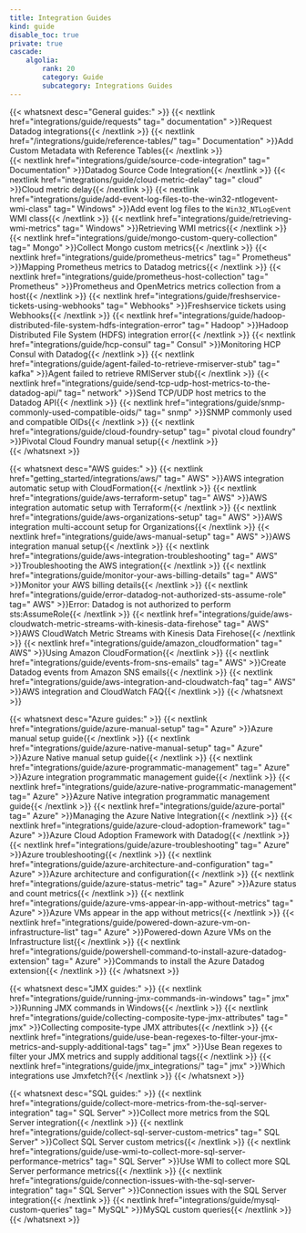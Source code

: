```yaml
---
title: Integration Guides
kind: guide
disable_toc: true
private: true
cascade:
    algolia:
        rank: 20
        category: Guide
        subcategory: Integrations Guides
---
```


{{< whatsnext desc="General guides:" >}}
    {{< nextlink href="integrations/guide/requests" tag=" documentation" >}}Request Datadog integrations{{< /nextlink >}}
    {{< nextlink href="/integrations/guide/reference-tables/" tag=" Documentation" >}}Add Custom Metadata with Reference Tables{{< /nextlink >}}   
    {{< nextlink href="integrations/guide/source-code-integration" tag=" Documentation" >}}Datadog Source Code Integration{{< /nextlink >}}
    {{< nextlink href="integrations/guide/cloud-metric-delay" tag=" cloud" >}}Cloud metric delay{{< /nextlink >}}
    {{< nextlink href="integrations/guide/add-event-log-files-to-the-win32-ntlogevent-wmi-class" tag=" Windows" >}}Add event log files to the `Win32_NTLogEvent` WMI class{{< /nextlink >}}
    {{< nextlink href="integrations/guide/retrieving-wmi-metrics" tag=" Windows" >}}Retrieving WMI metrics{{< /nextlink >}}
    {{< nextlink href="integrations/guide/mongo-custom-query-collection" tag=" Mongo" >}}Collect Mongo custom metrics{{< /nextlink >}}
    {{< nextlink href="integrations/guide/prometheus-metrics" tag=" Prometheus" >}}Mapping Prometheus metrics to Datadog metrics{{< /nextlink >}}
    {{< nextlink href="integrations/guide/prometheus-host-collection" tag=" Prometheus" >}}Prometheus and OpenMetrics metrics collection from a host{{< /nextlink >}}
    {{< nextlink href="integrations/guide/freshservice-tickets-using-webhooks" tag=" Webhooks" >}}Freshservice tickets using Webhooks{{< /nextlink >}}
    {{< nextlink href="integrations/guide/hadoop-distributed-file-system-hdfs-integration-error" tag=" Hadoop" >}}Hadoop Distributed File System (HDFS) integration error{{< /nextlink >}}
    {{< nextlink href="integrations/guide/hcp-consul" tag=" Consul" >}}Monitoring HCP Consul with Datadog{{< /nextlink >}}
    {{< nextlink href="integrations/guide/agent-failed-to-retrieve-rmiserver-stub" tag=" kafka" >}}Agent failed to retrieve RMIServer stub{{< /nextlink >}}
    {{< nextlink href="integrations/guide/send-tcp-udp-host-metrics-to-the-datadog-api/" tag=" network" >}}Send TCP/UDP host metrics to the Datadog API{{< /nextlink >}}
    {{< nextlink href="integrations/guide/snmp-commonly-used-compatible-oids/" tag=" snmp" >}}SNMP commonly used and compatible OIDs{{< /nextlink >}} 
    {{< nextlink href="integrations/guide/cloud-foundry-setup" tag=" pivotal cloud foundry" >}}Pivotal Cloud Foundry manual setup{{< /nextlink >}}     
{{< /whatsnext >}}

{{< whatsnext desc="AWS guides:" >}}
    {{< nextlink href="getting_started/integrations/aws/" tag=" AWS" >}}AWS integration automatic setup with CloudFormation{{< /nextlink >}}
    {{< nextlink href="integrations/guide/aws-terraform-setup" tag=" AWS" >}}AWS integration automatic setup with Terraform{{< /nextlink >}}
    {{< nextlink href="integrations/guide/aws-organizations-setup" tag=" AWS" >}}AWS integration multi-account setup for Organizations{{< /nextlink >}}
    {{< nextlink href="integrations/guide/aws-manual-setup" tag=" AWS" >}}AWS integration manual setup{{< /nextlink >}}
    {{< nextlink href="integrations/guide/aws-integration-troubleshooting" tag=" AWS" >}}Troubleshooting the AWS integration{{< /nextlink >}}
    {{< nextlink href="integrations/guide/monitor-your-aws-billing-details" tag=" AWS" >}}Monitor your AWS billing details{{< /nextlink >}}
    {{< nextlink href="integrations/guide/error-datadog-not-authorized-sts-assume-role" tag=" AWS" >}}Error: Datadog is not authorized to perform sts:AssumeRole{{< /nextlink >}}
    {{< nextlink href="integrations/guide/aws-cloudwatch-metric-streams-with-kinesis-data-firehose" tag=" AWS" >}}AWS CloudWatch Metric Streams with Kinesis Data Firehose{{< /nextlink >}}
    {{< nextlink href="integrations/guide/amazon_cloudformation" tag=" AWS" >}}Using Amazon CloudFormation{{< /nextlink >}}
    {{< nextlink href="integrations/guide/events-from-sns-emails" tag=" AWS" >}}Create Datadog events from Amazon SNS emails{{< /nextlink >}}
    {{< nextlink href="integrations/guide/aws-integration-and-cloudwatch-faq" tag=" AWS" >}}AWS integration and CloudWatch FAQ{{< /nextlink >}}
{{< /whatsnext >}}

{{< whatsnext desc="Azure guides:" >}}
    {{< nextlink href="integrations/guide/azure-manual-setup" tag=" Azure" >}}Azure manual setup guide{{< /nextlink >}}
    {{< nextlink href="integrations/guide/azure-native-manual-setup" tag=" Azure" >}}Azure Native manual setup guide{{< /nextlink >}}
    {{< nextlink href="integrations/guide/azure-programmatic-management" tag=" Azure" >}}Azure integration programmatic management guide{{< /nextlink >}}
    {{< nextlink href="integrations/guide/azure-native-programmatic-management" tag=" Azure" >}}Azure Native integration programmatic management guide{{< /nextlink >}}
    {{< nextlink href="integrations/guide/azure-portal" tag=" Azure" >}}Managing the Azure Native Integration{{< /nextlink >}}
    {{< nextlink href="integrations/guide/azure-cloud-adoption-framework" tag=" Azure" >}}Azure Cloud Adoption Framework with Datadog{{< /nextlink >}}
    {{< nextlink href="integrations/guide/azure-troubleshooting" tag=" Azure" >}}Azure troubleshooting{{< /nextlink >}}
    {{< nextlink href="integrations/guide/azure-architecture-and-configuration" tag=" Azure" >}}Azure architecture and configuration{{< /nextlink >}}
    {{< nextlink href="integrations/guide/azure-status-metric" tag=" Azure" >}}Azure status and count metrics{{< /nextlink >}}
    {{< nextlink href="integrations/guide/azure-vms-appear-in-app-without-metrics" tag=" Azure" >}}Azure VMs appear in the app without metrics{{< /nextlink >}}
    {{< nextlink href="integrations/guide/powered-down-azure-vm-on-infrastructure-list" tag=" Azure" >}}Powered-down Azure VMs on the Infrastructure list{{< /nextlink >}}
    {{< nextlink href="integrations/guide/powershell-command-to-install-azure-datadog-extension" tag=" Azure" >}}Commands to install the Azure Datadog extension{{< /nextlink >}}
{{< /whatsnext >}}

{{< whatsnext desc="JMX guides:" >}}
    {{< nextlink href="integrations/guide/running-jmx-commands-in-windows" tag=" jmx" >}}Running JMX commands in Windows{{< /nextlink >}}
    {{< nextlink href="integrations/guide/collecting-composite-type-jmx-attributes" tag=" jmx" >}}Collecting composite-type JMX attributes{{< /nextlink >}}
    {{< nextlink href="integrations/guide/use-bean-regexes-to-filter-your-jmx-metrics-and-supply-additional-tags" tag=" jmx" >}}Use Bean regexes to filter your JMX metrics and supply additional tags{{< /nextlink >}}
    {{< nextlink href="integrations/guide/jmx_integrations/" tag=" jmx" >}}Which integrations use Jmxfetch?{{< /nextlink >}}
{{< /whatsnext >}}

{{< whatsnext desc="SQL guides:" >}}
    {{< nextlink href="integrations/guide/collect-more-metrics-from-the-sql-server-integration" tag=" SQL Server" >}}Collect more metrics from the SQL Server integration{{< /nextlink >}}
    {{< nextlink href="integrations/guide/collect-sql-server-custom-metrics" tag=" SQL Server" >}}Collect SQL Server custom metrics{{< /nextlink >}}
    {{< nextlink href="integrations/guide/use-wmi-to-collect-more-sql-server-performance-metrics" tag=" SQL Server" >}}Use WMI to collect more SQL Server performance metrics{{< /nextlink >}}
    {{< nextlink href="integrations/guide/connection-issues-with-the-sql-server-integration" tag=" SQL Server" >}}Connection issues with the SQL Server integration{{< /nextlink >}}
    {{< nextlink href="integrations/guide/mysql-custom-queries" tag=" MySQL" >}}MySQL custom queries{{< /nextlink >}}
{{< /whatsnext >}}

